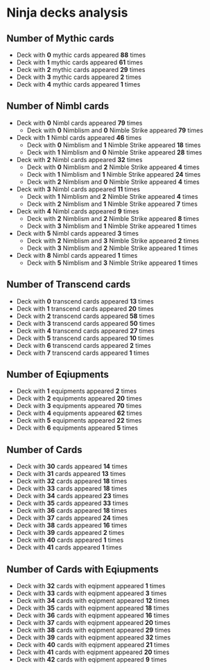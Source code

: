# Ninja decks analysis  
## Number of Mythic cards  
- Deck with **0** mythic cards appeared **88** times  
- Deck with **1** mythic cards appeared **61** times  
- Deck with **2** mythic cards appeared **29** times  
- Deck with **3** mythic cards appeared **2** times  
- Deck with **4** mythic cards appeared **1** times  
## Number of Nimbl cards  
- Deck with **0** Nimbl cards appeared **79** times  
  - Deck with **0** Nimblism and **0** Nimble Strike appeared **79** times  
- Deck with **1** Nimbl cards appeared **46** times  
  - Deck with **0** Nimblism and **1** Nimble Strike appeared **18** times  
  - Deck with **1** Nimblism and **0** Nimble Strike appeared **28** times  
- Deck with **2** Nimbl cards appeared **32** times  
  - Deck with **0** Nimblism and **2** Nimble Strike appeared **4** times  
  - Deck with **1** Nimblism and **1** Nimble Strike appeared **24** times  
  - Deck with **2** Nimblism and **0** Nimble Strike appeared **4** times  
- Deck with **3** Nimbl cards appeared **11** times  
  - Deck with **1** Nimblism and **2** Nimble Strike appeared **4** times  
  - Deck with **2** Nimblism and **1** Nimble Strike appeared **7** times  
- Deck with **4** Nimbl cards appeared **9** times  
  - Deck with **2** Nimblism and **2** Nimble Strike appeared **8** times  
  - Deck with **3** Nimblism and **1** Nimble Strike appeared **1** times  
- Deck with **5** Nimbl cards appeared **3** times  
  - Deck with **2** Nimblism and **3** Nimble Strike appeared **2** times  
  - Deck with **3** Nimblism and **2** Nimble Strike appeared **1** times  
- Deck with **8** Nimbl cards appeared **1** times  
  - Deck with **5** Nimblism and **3** Nimble Strike appeared **1** times  
## Number of Transcend cards  
- Deck with **0** transcend cards appeared **13** times  
- Deck with **1** transcend cards appeared **20** times  
- Deck with **2** transcend cards appeared **58** times  
- Deck with **3** transcend cards appeared **50** times  
- Deck with **4** transcend cards appeared **27** times  
- Deck with **5** transcend cards appeared **10** times  
- Deck with **6** transcend cards appeared **2** times  
- Deck with **7** transcend cards appeared **1** times  
## Number of Eqiupments  
- Deck with **1** equipments appeared **2** times  
- Deck with **2** equipments appeared **20** times  
- Deck with **3** equipments appeared **70** times  
- Deck with **4** equipments appeared **62** times  
- Deck with **5** equipments appeared **22** times  
- Deck with **6** equipments appeared **5** times  
## Number of Cards  
- Deck with **30** cards appeared **14** times  
- Deck with **31** cards appeared **13** times  
- Deck with **32** cards appeared **18** times  
- Deck with **33** cards appeared **18** times  
- Deck with **34** cards appeared **23** times  
- Deck with **35** cards appeared **33** times  
- Deck with **36** cards appeared **18** times  
- Deck with **37** cards appeared **24** times  
- Deck with **38** cards appeared **16** times  
- Deck with **39** cards appeared **2** times  
- Deck with **40** cards appeared **1** times  
- Deck with **41** cards appeared **1** times  
## Number of Cards with Eqiupments  
- Deck with **32** cards with eqipment appeared **1** times  
- Deck with **33** cards with eqipment appeared **3** times  
- Deck with **34** cards with eqipment appeared **12** times  
- Deck with **35** cards with eqipment appeared **18** times  
- Deck with **36** cards with eqipment appeared **16** times  
- Deck with **37** cards with eqipment appeared **20** times  
- Deck with **38** cards with eqipment appeared **29** times  
- Deck with **39** cards with eqipment appeared **32** times  
- Deck with **40** cards with eqipment appeared **21** times  
- Deck with **41** cards with eqipment appeared **20** times  
- Deck with **42** cards with eqipment appeared **9** times  
<style>
    img {
        width: 250px;
    }

    .tooltip {
        position: relative;
        display: inline-block;
    }

    .tooltip .tooltiptext {
        visibility: hidden;
        width: 250px;
        background-color: white;
        text-align: center;
        padding: 5px;
        border-radius: 6px;
        box-shadow: 0px 0px 10px 0px rgba(0, 0, 0, 0.2);

        /* Position the tooltip text */
        position: absolute;
        z-index: 1;
        top: 20px; /* Position it below the link */
        left: 105%; /* Position it to the right of the link */
        margin-left: 0;
    }

    .tooltip:hover .tooltiptext {
        visibility: visible;
    }
</style>